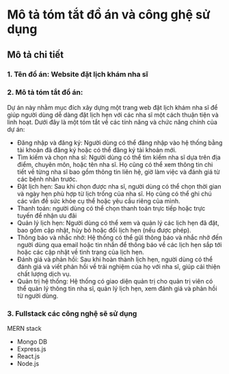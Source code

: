 # Mô tả tóm tắt đồ án và công ghệ sử dụng

## Mô tả chi tiết
### 1. Tên đồ án: Website đặt lịch khám nha sĩ

### 2. Mô tả tóm tắt đồ án:
  Dự án này nhằm mục đích xây dựng một trang web đặt lịch khám nha sĩ để giúp người dùng dễ dàng đặt lịch hẹn với các nha sĩ một cách thuận tiện và linh hoạt. Dưới đây là một tóm tắt về các tính năng và chức năng chính của dự án:
- Đăng nhập và đăng ký: Người dùng có thể đăng nhập vào hệ thống bằng tài khoản đã đăng ký hoặc có thể đăng ký tài khoản mới.
- Tìm kiếm và chọn nha sĩ: Người dùng có thể tìm kiếm nha sĩ dựa trên địa điểm, chuyên môn, hoặc tên nha sĩ. Họ cũng có thể xem thông tin chi tiết về từng nha sĩ bao gồm thông tin liên hệ, giờ làm việc và đánh giá từ các bệnh nhân trước.
- Đặt lịch hẹn: Sau khi chọn được nha sĩ, người dùng có thể chọn thời gian và ngày hẹn phù hợp từ lịch trống của nha sĩ. Họ cũng có thể ghi chú các vấn đề sức khỏe cụ thể hoặc yêu cầu riêng của mình.
- Thanh toán: người dùng có thể chọn thanh toán trực tiếp hoặc trực tuyến để nhận ưu đãi
- Quản lý lịch hẹn: Người dùng có thể xem và quản lý các lịch hẹn đã đặt, bao gồm cập nhật, hủy bỏ hoặc đổi lịch hẹn (nếu được phép).
- Thông báo và nhắc nhở: Hệ thống có thể gửi thông báo và nhắc nhở đến người dùng qua email hoặc tin nhắn để thông báo về các lịch hẹn sắp tới hoặc các cập nhật về tình trạng của lịch hẹn.
- Đánh giá và phản hồi: Sau khi hoàn thành lịch hẹn, người dùng có thể đánh giá và viết phản hồi về trải nghiệm của họ với nha sĩ, giúp cải thiện chất lượng dịch vụ.
- Quản trị hệ thống: Hệ thống có giao diện quản trị cho quản trị viên có thể quản lý thông tin nha sĩ, quản lý lịch hẹn, xem đánh giá và phản hồi từ người dùng.

### 3. Fullstack các công nghệ sẽ sử dụng
MERN stack
- Mongo DB
- Express.js
- React.js
- Node.js
